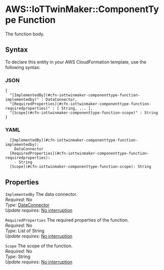 # AWS::IoTTwinMaker::ComponentType Function<a name="aws-properties-iottwinmaker-componenttype-function"></a>

The function body\.

## Syntax<a name="aws-properties-iottwinmaker-componenttype-function-syntax"></a>

To declare this entity in your AWS CloudFormation template, use the following syntax:

### JSON<a name="aws-properties-iottwinmaker-componenttype-function-syntax.json"></a>

```
{
  "[ImplementedBy](#cfn-iottwinmaker-componenttype-function-implementedby)" : DataConnector,
  "[RequiredProperties](#cfn-iottwinmaker-componenttype-function-requiredproperties)" : [ String, ... ],
  "[Scope](#cfn-iottwinmaker-componenttype-function-scope)" : String
}
```

### YAML<a name="aws-properties-iottwinmaker-componenttype-function-syntax.yaml"></a>

```
  [ImplementedBy](#cfn-iottwinmaker-componenttype-function-implementedby):
    DataConnector
  [RequiredProperties](#cfn-iottwinmaker-componenttype-function-requiredproperties):
    - String
  [Scope](#cfn-iottwinmaker-componenttype-function-scope): String
```

## Properties<a name="aws-properties-iottwinmaker-componenttype-function-properties"></a>

`ImplementedBy` <a name="cfn-iottwinmaker-componenttype-function-implementedby"></a>
The data connector\.  
_Required_: No  
_Type_: [DataConnector](aws-properties-iottwinmaker-componenttype-dataconnector.md)  
_Update requires_: [No interruption](https://docs.aws.amazon.com/AWSCloudFormation/latest/UserGuide/using-cfn-updating-stacks-update-behaviors.html#update-no-interrupt)

`RequiredProperties` <a name="cfn-iottwinmaker-componenttype-function-requiredproperties"></a>
The required properties of the function\.  
_Required_: No  
_Type_: List of String  
_Update requires_: [No interruption](https://docs.aws.amazon.com/AWSCloudFormation/latest/UserGuide/using-cfn-updating-stacks-update-behaviors.html#update-no-interrupt)

`Scope` <a name="cfn-iottwinmaker-componenttype-function-scope"></a>
The scope of the function\.  
_Required_: No  
_Type_: String  
_Update requires_: [No interruption](https://docs.aws.amazon.com/AWSCloudFormation/latest/UserGuide/using-cfn-updating-stacks-update-behaviors.html#update-no-interrupt)

